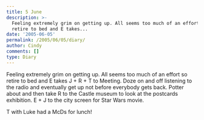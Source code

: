 ```yaml
---
title: 5 June
description: >-
  Feeling extremely grim on getting up. All seems too much of an effort so
  retire to bed and E takes...
date: '2005-06-05'
permalink: /2005/06/05/diary/
author: Cindy
comments: []
type: Diary
---
```


Feeling extremely grim on getting up. All seems too much of an effort so retire to bed and E takes J + R + T to Meeting. Doze on and off listening to the radio and eventually get up not before everybody gets back. Potter about and then take R to the Castle museum to look at the postcards exhibition. E + J to the city screen for Star Wars movie.

T with Luke had a McDs for lunch!
